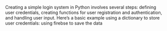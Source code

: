 Creating a simple login system in Python involves several steps: defining user credentials, creating functions for user registration and authentication, and handling user input. Here’s a basic example using a dictionary to store user credentials:
using firebse to save the data 
